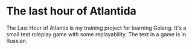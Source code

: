 # The last hour of Atlantida
The Last Hour of Atlantis is my training project for learning Golang. It's a small text roleplay game with some replayability. The text in a game is in Russian.
